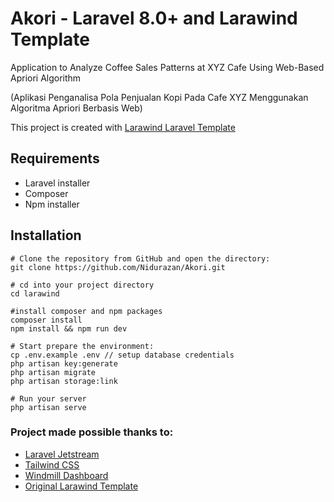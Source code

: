 # Akori - Laravel 8.0+ and Larawind Template

Application to Analyze Coffee Sales Patterns at XYZ Cafe Using Web-Based Apriori Algorithm

(Aplikasi Penganalisa Pola Penjualan Kopi Pada Cafe XYZ Menggunakan Algoritma Apriori Berbasis Web)

This project is created with [Larawind Laravel Template](https://github.com/miten5/larawind)


## Requirements

- Laravel installer
- Composer
- Npm installer

## Installation

```
# Clone the repository from GitHub and open the directory:
git clone https://github.com/Nidurazan/Akori.git

# cd into your project directory
cd larawind

#install composer and npm packages
composer install
npm install && npm run dev

# Start prepare the environment:
cp .env.example .env // setup database credentials
php artisan key:generate
php artisan migrate
php artisan storage:link

# Run your server
php artisan serve

```
### Project made possible thanks to:

- [Laravel Jetstream](https://jetstream.laravel.com/1.x/introduction.html)
- [Tailwind CSS](https://tailwindcss.com/)
- [Windmill Dashboard](https://windmill-dashboard.vercel.app/)
- [Original Larawind Template](https://github.com/miten5/larawind)
